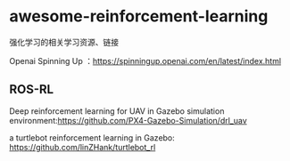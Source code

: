 # awesome-reinforcement-learning
强化学习的相关学习资源、链接

Openai Spinning Up ：https://spinningup.openai.com/en/latest/index.html

## ROS-RL

Deep reinforcement learning for UAV in Gazebo simulation environment:https://github.com/PX4-Gazebo-Simulation/drl_uav

a turtlebot reinforcement learning in Gazebo: https://github.com/linZHank/turtlebot_rl
